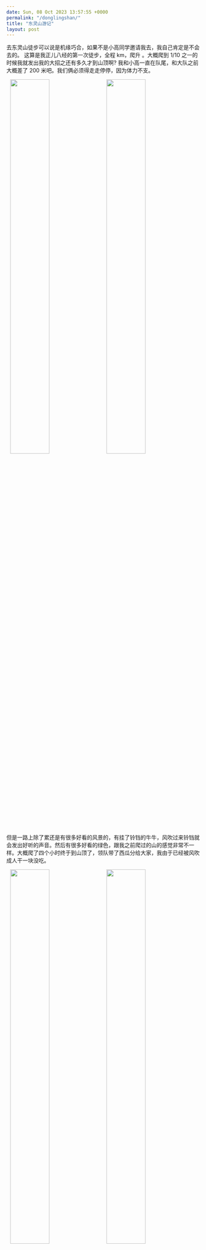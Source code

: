 ```yaml
---
date: Sun, 08 Oct 2023 13:57:55 +0000
permalink: "/donglingshan/"
title: "东灵山游记"
layout: post
---
```


去东灵山徒步可以说是机缘巧合，如果不是小高同学邀请我去，我自己肯定是不会去的。
这算是我正儿八经的第一次徒步，全程 km，爬升 。大概爬到 1/10 之一的时候我就发出我的大招之还有多久才到山顶啊?
我和小高一直在队尾，和大队之前大概差了 200 米吧。我们俩必须得走走停停，因为体力不支。

<p >
<img src="{{ site.base_url }}{% link /assets/imgs/IMG_6716.jpeg %}" width="45%" height="50%" hspace = "10">
<img src="{{ site.base_url }}{% link /assets/imgs/IMG_6726.jpeg %}" width="45%" height="50%" hspace = "10">
</p>

但是一路上除了累还是有很多好看的风景的，有挂了铃铛的牛牛，风吹过来铃铛就会发出好听的声音。然后有很多好看的绿色，跟我之前爬过的山的感觉非常不一样。大概爬了四个小时终于到山顶了，领队带了西瓜分给大家，我由于已经被风吹成人干一块没吃。

<p >
<img src="{{ site.base_url }}{% link /assets/imgs/IMG_6757.jpeg %}" width="45%" height="50%" hspace = "10">
<img src="{{ site.base_url }}{% link /assets/imgs/IMG_6713.jpeg %}" width="45%" height="50%" hspace = "10">
</p>

下山其实很快，但是很伤膝盖，感觉有一种钝感的疼一直袭来，我比上来时候需要休息的频率还高。就记得下山的时候往下眺望有一幢红房子，好像动画片。风吹过石子堆成的小山还会有口哨声。

回家洗澡的时候才发现牙齿上，鼻孔里，袜子里面全是沙。回看照片有一种荒谬的凌乱感。

然后一些作为新手学习的教训：

<ol>
<li>去之前听说要备粮，带着一种春游之前买零食的热情冲进了盒马，买了脆脆鲨、面包、饼干、饭团、口香糖、三瓶水和一瓶宝矿力水特。
   实在是太多了，而且最后累的根本什么都吃不进去。所以除了带水和宝矿力水特，其他补充能量的我觉得带两种就够了。</li>
<li>没有穿登山鞋。我穿的带缓震的有高度的运动鞋去的，不抓力，所以老是摔跤，所以最好还是穿一双登山鞋去比较好，感觉迪卡侬卖的就挺好</li>
<li> 穿少了，我就穿了一件短袖，一件卫衣外套，群里人说要穿薄羽绒/防风夹克，我没听，最后上去之后被冻傻了，所以最好还是带一件比较好。</li>
</ol>
